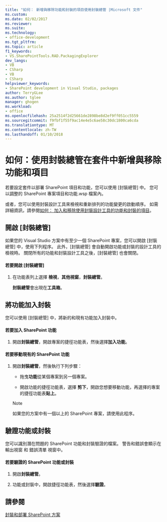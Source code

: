 ```yaml
---
title: "如何： 新增與移除功能和封裝的項目使用封裝總管 |Microsoft 文件"
ms.custom: 
ms.date: 02/02/2017
ms.reviewer: 
ms.suite: 
ms.technology:
- office-development
ms.tgt_pltfrm: 
ms.topic: article
f1_keywords:
- VS.SharePointTools.RAD.PackagingExplorer
dev_langs:
- VB
- CSharp
- VB
- CSharp
helpviewer_keywords:
- SharePoint development in Visual Studio, packages
author: TerryGLee
ms.author: tglee
manager: ghogen
ms.workload:
- office
ms.openlocfilehash: 25a2514f2d25661de2898be8d2ef9ff051cc5559
ms.sourcegitcommit: f9fbf1f55f9ac14e4e5c6ae58c30dc1800ca6cda
ms.translationtype: MT
ms.contentlocale: zh-TW
ms.lasthandoff: 01/10/2018
---
```

# <a name="how-to-add-and-remove-features-and-items-to-a-package-by-using-the-packaging-explorer"></a>如何：使用封裝總管在套件中新增與移除功能和項目
  若要設定套件以部署 SharePoint 項目和功能，您可以使用 [封裝總管] 中。 您可以調整的 SharePoint 專案項目和功能.wsp 檔案內。  
  
 或者，您可以使用封裝設計工具來檢視和重新排列的功能變更的啟動順序。 如需詳細資訊，請參閱[如何： 加入和移除使用封裝設計工具的功能和封裝的項目](../sharepoint/how-to-add-and-remove-features-and-items-to-a-package-by-using-the-package-designer.md)。  
  
## <a name="opening-the-packaging-explorer"></a>開啟 [封裝總管]  
 如果您的 Visual Studio 方案中有至少一個 SharePoint 專案，您可以開啟 [封裝總管] 中，使用下列程序。 此外，[封裝總管] 會自動開啟功能或封裝的設計工具的檢視時。 關閉所有的功能和封裝設計工具之後，[封裝總管] 也會關閉。  
  
#### <a name="to-open-the-packaging-explorer"></a>若要開啟 [封裝總管]  
  
1.  在功能表列上選擇 **檢視**，**其他視窗**，**封裝總管**。  
  
     **封裝總管**會出現在**工具箱**。  
  
## <a name="adding-a-feature-to-a-package"></a>將功能加入封裝  
 您可以使用 [封裝總管] 中，將新的和現有功能加入封裝中。  
  
#### <a name="to-add-a-sharepoint-feature"></a>若要加入 SharePoint 功能  
  
1.  開啟**封裝總管**，開啟專案的捷徑功能表，然後選擇**加入功能**。  
  
#### <a name="to-move-an-existing-sharepoint-feature"></a>若要移動現有的 SharePoint 功能  
  
1.  開啟**封裝總管**，然後執行下列步驟：  
  
    -   拖曳**功能**從某個專案到另一個專案。  
  
    -   開啟功能的捷徑功能表，選擇 **剪下**，開啟您想要移動功能，再選擇的專案的捷徑功能表**貼上**。  
  
    > [!NOTE]  
    >  如果您的方案中有一個以上的 SharePoint 專案，請使用此程序。  
  
## <a name="validating-a-feature-or-package"></a>驗證功能或封裝  
 您可以識別潛在問題的 SharePoint 功能和封裝驗證的檔案。 警告和錯誤會顯示在輸出視窗 和 錯誤清單 視窗中。  
  
#### <a name="to-validate-a-sharepoint-feature-or-package"></a>若要驗證的 SharePoint 功能或封裝  
  
1.  開啟**封裝總管**。  
  
2.  功能或封裝中，開啟捷徑功能表，然後選擇**驗證**。  
  
## <a name="see-also"></a>請參閱  
 [封裝和部署 SharePoint 方案](../sharepoint/packaging-and-deploying-sharepoint-solutions.md)  
  
  